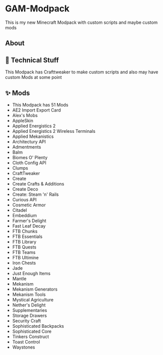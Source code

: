 # GAM-Modpack
This is my new Minecraft Modpack with custom scripts and maybe custom mods 


## About


## 🔧 Technical Stuff
This Modpack has Crafttweaker to make custom scripts and also may have custom Mods at some point 

## ✨ Mods
- This Modpack has 51 Mods
- AE2 Import Export Card
- Alex's Mobs
- AppleSkin
- Applied Energistics 2
- Applied Energistics 2 Wireless Terminals 
- Applied Mekanistics 
- Architectury API 
- Admentments 
- Balm
- Biomes O' Plenty
- Cloth Config API 
- Clumps
- CraftTweaker
- Create
- Create Crafts & Additions 
- Create Deco
- Create: Steam 'n' Rails 
- Curious API 
- Cosmetic Armor
- Citadel
- Embeddium
- Farmer's Delight
- Fast Leaf Decay
- FTB Chunks
- FTB Essentials
- FTB Library
- FTB Quests
- FTB Teams 
- FTB Ultimine
- Iron Chests
- Jade
- Just Enough Items
- Mantle
- Mekanism
- Mekanism Generators
- Mekanism Tools
- Mystical Agriculture
- Nether's Delight
- Supplementaries
- Storage Drawers
- Security Craft
- Sophisticated Backpacks
- Sophisticated Core
- Tinkers Construct
- Toast Control
- Waystones